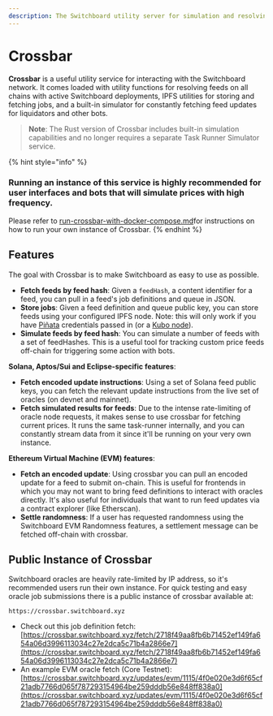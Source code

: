 ```yaml
---
description: The Switchboard utility server for simulation and resolving feeds.
---
```


# Crossbar

**Crossbar** is a useful utility service for interacting with the Switchboard network. It comes loaded with utility functions for resolving feeds on all chains with active Switchboard deployments, IPFS utilities for storing and fetching jobs, and a built-in simulator for constantly fetching feed updates for liquidators and other bots.

> **Note**: The Rust version of Crossbar includes built-in simulation capabilities and no longer requires a separate Task Runner Simulator service.

{% hint style="info" %}
### Running an instance of this service is highly recommended for user interfaces and bots that will simulate prices with high frequency.&#x20;

Please refer to [run-crossbar-with-docker-compose.md](run-crossbar-with-docker-compose.md "mention")for instructions on how to run your own instance of Crossbar.
{% endhint %}

## Features

The goal with Crossbar is to make Switchboard as easy to use as possible.

* **Fetch feeds by feed hash**: Given a `feedHash`, a content identifier for a feed, you can pull in a feed's job definitions and queue in JSON.&#x20;
* **Store jobs**: Given a feed definition and queue public key, you can store feeds using your configured IPFS node. Note: this will only work if you have [Piñata](https://www.pinata.cloud/) credentials passed in (or a [Kubo node](https://github.com/ipfs/kubo)).&#x20;
* **Simulate feeds by feed hash**: You can simulate a number of feeds with a set of feedHashes. This is a useful tool for tracking custom price feeds off-chain for triggering some action with bots.&#x20;

**Solana, Aptos/Sui and Eclipse-specific features**:

* **Fetch encoded update instructions**: Using a set of Solana feed public keys, you can fetch the relevant update instructions from the live set of oracles (on devnet and mainnet).&#x20;
* **Fetch simulated results for feeds**: Due to the intense rate-limiting of oracle node requests, it makes sense to use crossbar for fetching current prices. It runs the same task-runner internally, and you can constantly stream data from it since it'll be running on your very own instance.&#x20;

**Ethereum Virtual Machine (EVM) features**:

* **Fetch an encoded update**: Using crossbar you can pull an encoded update for a feed to submit on-chain. This is useful for frontends in which you may not want to bring feed definitions to interact with oracles directly. It's also useful for individuals that want to run feed updates via a contract explorer (like Etherscan).&#x20;
* **Settle randomness**: If a user has requested randomness using the Switchboard EVM Randomness features, a settlement message can be fetched off-chain with crossbar.&#x20;

## Public Instance of Crossbar

Switchboard oracles are heavily rate-limited by IP address, so it's recommended users run their own instance. For quick testing and easy oracle job submissions there is a public instance of crossbar available at:&#x20;

```
https://crossbar.switchboard.xyz
```

* Check out this job definition fetch: [https://crossbar.switchboard.xyz/fetch/2718f49aa8fb6b71452ef149fa654a06d3996113034c27e2dca5c71b4a2866e7](https://crossbar.switchboard.xyz/fetch/2718f49aa8fb6b71452ef149fa654a06d3996113034c27e2dca5c71b4a2866e7)
* An example EVM oracle fetch (Core Testnet): [https://crossbar.switchboard.xyz/updates/evm/1115/4f0e020e3d6f65cf21adb7766d065f787293154964be259dddb56e848ff838a0](https://crossbar.switchboard.xyz/updates/evm/1115/4f0e020e3d6f65cf21adb7766d065f787293154964be259dddb56e848ff838a0)

